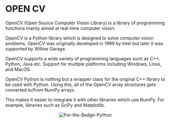 # OPEN CV

OpenCV (Open Source Computer Vision Library) is a library of programming functions mainly aimed at real-time computer vision.

OpenCV is a Python library which is designed to solve computer vision problems. OpenCV was originally developed in 1999 by Intel but later it was supported by Willow Garage.

OpenCV supports a wide variety of programming languages such as C++, Python, Java etc. Support for multiple platforms including Windows, Linux, and MacOS.

OpenCV Python is nothing but a wrapper class for the original C++ library to be used with Python. Using this, all of the OpenCV array structures gets 
converted to/from NumPy arrays.


This makes it easier to integrate it with other libraries which use NumPy. For example, libraries such as SciPy and Matplotlib.


<p align="center">
  <img alt="For-the-Badge-Python" src="http://ForTheBadge.com/images/badges/made-with-python.svg">
  
</p>

